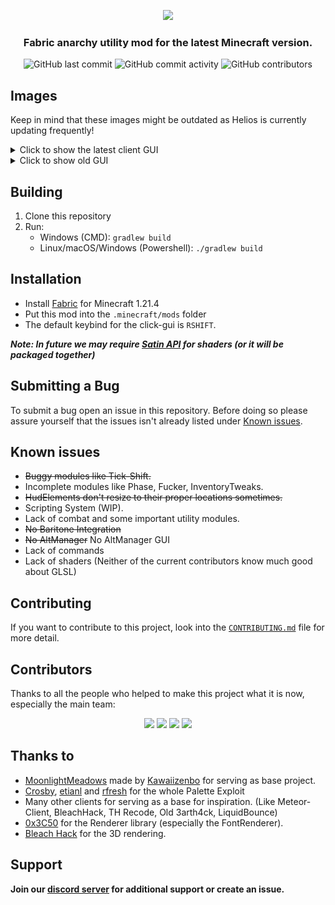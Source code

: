 <p align="center">
    <img src="https://github.com/HeliosMinecraft/HeliosClient/blob/main/.github/images/text.png?raw=true" height="150px">
</p>
<div align="center">
    <h3>Fabric anarchy utility mod for the latest Minecraft version.</h3>
    <img src="https://img.shields.io/github/last-commit/HeliosMinecraft/HeliosClient" alt="GitHub last commit"/>
    <img src="https://img.shields.io/github/commit-activity/w/HeliosMinecraft/HeliosClient" alt="GitHub commit activity"/>
    <img src="https://img.shields.io/github/contributors/HeliosMinecraft/HeliosClient" alt="GitHub contributors"/>
</div>

## Images

<p>Keep in mind that these images might be outdated as Helios is currently updating frequently!</p>
<details>
    <summary>Click to show the latest client GUI</summary>
    <p>WIP</p>
    <img src="https://github.com/HeliosMinecraft/HeliosClient/blob/main/.github/images/Latest_ClickGUI.png?raw=true" alt="Latest Click GUI">
</details>  
<details>
    <summary>Click to show old GUI </summary>
    <p>New clickGui as of commit #235 (a13bf24)</p>
    <img src="https://github.com/HeliosMinecraft/HeliosClient/blob/main/.github/images/Updated_ClickGUI.png?raw=true" alt="New Click GUI">
    <p>Previous click-gui as of commit #199 (0758e8c)</p>
    <img src="https://github.com/HeliosMinecraft/HeliosClient/blob/main/.github/images/heliosclientgui.png?raw=true" alt="Prev Click GUI">
    <p>Very old GUI (In starting stages)</p>
    <img src="https://github.com/HeliosMinecraft/HeliosClient/blob/main/.github/images/ClickGUI.png?raw=true" alt="Old Click GUI">
</details>

## Building

1. Clone this repository
2. Run:
   - Windows (CMD): `gradlew build`
   - Linux/macOS/Windows (Powershell): `./gradlew build`
  
## Installation

- Install [Fabric](https://fabricmc.net/use/installer/) for Minecraft 1.21.4
- Put this mod into the `.minecraft/mods` folder
- The default keybind for the click-gui is `RSHIFT`.

***Note: In future we may require [Satin API](https://modrinth.com/mod/satin-api) for shaders (or it will be packaged together)***


## Submitting a Bug

To submit a bug open an issue in this repository. Before doing so please assure yourself that the issues isn't already listed under [Known issues](#known-issues).

## Known issues
- ~~Buggy modules like Tick-Shift.~~
- Incomplete modules like Phase, Fucker, InventoryTweaks.
- ~~HudElements don't resize to their proper locations sometimes.~~
- Scripting System (WIP).
- Lack of combat and some important utility modules.
- ~~No Baritone Integration~~
- ~~No AltManager~~  No AltManager GUI
- Lack of commands
- Lack of shaders (Neither of the current contributors know much good about GLSL)

## Contributing

If you want to contribute to this project, look into the [`CONTRIBUTING.md`](https://github.com/HeliosMinecraft/HeliosClient/blob/main/CONTRIBUTING.md) file for more detail.

## Contributors

Thanks to all the people who helped to make this project what it is now, especially the main team:

<p align="center">
    <a href="https://github.com/azedeveloper"><img src="https://github.com/azedeveloper.png" width="24%"></img></a> <a href="https://github.com/ElBe-Plaq"><img src="https://github.com/ElBe-Plaq.png" width="24%"></img></a> <a href="https://github.com/tanishisherewithhh"><img src="https://github.com/tanishisherewithhh.png" width="24%"></img></a> <a href="https://github.com/TomPlaneta"><img src="https://github.com/TomPlaneta.png" width="24%"></img></a>
</p>

## Thanks to

- [MoonlightMeadows](https://github.com/kawaiizenbo/MoonlightMeadows) made by [Kawaiizenbo](https://github.com/kawaiizenbo) for serving as base project.
- <a href="https://github.com/RacoonDog">Crosby</a>, <a href="https://github.com/etianl">etianl</a> and <a href="https://github.com/rfresh2">rfresh</a> for the whole Palette Exploit
- Many other clients for serving as a base for inspiration. (Like Meteor-Client, BleachHack, TH Recode, Old 3arth4ck, LiquidBounce)
- [0x3C50](https://github.com/0x3C50/Renderer) for the Renderer library (especially the FontRenderer).
- [Bleach Hack](https://github.com/BleachDev/BleachHack/tree/1.20.4) for the 3D rendering.

## Support
**Join our [discord server](https://discord.gg/zNCnP3pCvx) for additional support or create an issue.**
